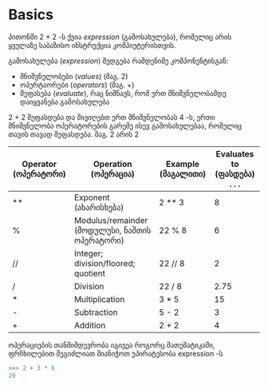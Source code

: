 # Basics

პითონში 2 + 2 -ს ქვია *expression* (გამოსახულება), რომელიც არის ყველაზე საბაზისო ინსტრუქცია კომპიუტერისთვის. 

გამოსახულება (*expression*) შედგება რამდენიმე კომპონენტისგან: 
- მნიშვნელობები (*values*) (მაგ. 2) 
- ოპერტაორები (*operators*) (მაგ. +)
- შეფასება (*evaluate*), რაც ნიშნავს, რომ ერთ მნიშვნელობამდე დაიყვანება გამოსახულება

2 + 2 შეფასდება და მივიღებთ ერთ მნიშვნელობას 4 -ს, ერთი მნიშვნელობა ოპერატორების გარეშე ისევ გამოსახულებაა, რომელიც თავის თავად შეფასდება.
მაგ. 2 არის 2

Operator (ოპერატორი) | Operation (ოპერაცია) | Example (მაგალითი) | Evaluates to (ფასდება) . . .
--- | --- | --- | --- 
| ** | Exponent (ახარისხება) | 2 ** 3 | 8
| %  | Modulus/remainder (მოდულუსი, ნაშთის ოპერატორი)  | 22 % 8 | 6
| // | Integer; division/floored; quotient | 22 // 8 | 2
| /  | Division | 22 / 8 | 2.75
| *  | Multiplication | 3 * 5 | 15
| -  | Subtraction | 5 - 2 | 3
| +  | Addition | 2 + 2 | 4

ოპერაციების თანმიმდევრობა იგივეა როგორც მათემატიკაში, ფრჩხილებით შეგიძლიათ მიანიჭოთ უპირატესობა expression -ს 

```python
>>> 2 + 3 * 6
20
```
